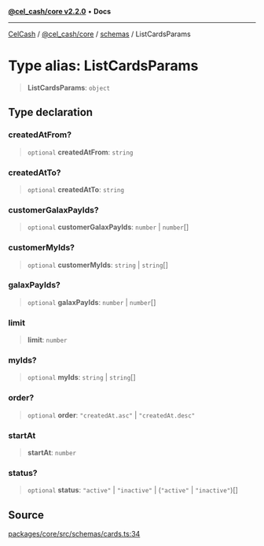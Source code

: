 [**@cel_cash/core v2.2.0**](../../README.md) • **Docs**

***

[CelCash](../../../../packages.md) / [@cel\_cash/core](../../README.md) / [schemas](../README.md) / ListCardsParams

# Type alias: ListCardsParams

> **ListCardsParams**: `object`

## Type declaration

### createdAtFrom?

> `optional` **createdAtFrom**: `string`

### createdAtTo?

> `optional` **createdAtTo**: `string`

### customerGalaxPayIds?

> `optional` **customerGalaxPayIds**: `number` \| `number`[]

### customerMyIds?

> `optional` **customerMyIds**: `string` \| `string`[]

### galaxPayIds?

> `optional` **galaxPayIds**: `number` \| `number`[]

### limit

> **limit**: `number`

### myIds?

> `optional` **myIds**: `string` \| `string`[]

### order?

> `optional` **order**: `"createdAt.asc"` \| `"createdAt.desc"`

### startAt

> **startAt**: `number`

### status?

> `optional` **status**: `"active"` \| `"inactive"` \| (`"active"` \| `"inactive"`)[]

## Source

[packages/core/src/schemas/cards.ts:34](https://github.com/Pyxlab/celcash/blob/9e2eeefc75067a4b86d18d5bb144eb4446f097c2/packages/core/src/schemas/cards.ts#L34)

